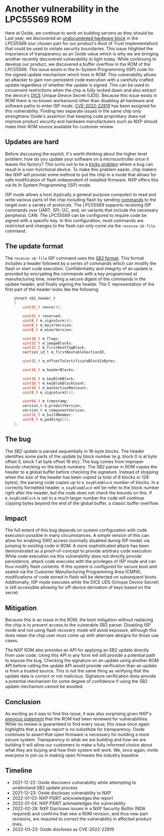 # Another vulnerability in the LPC55S69 ROM

Here at Oxide, we continue to work on building servers as they should be.
Last year, we discovered an [undocumented hardware block](https://oxide.computer/blog/lpc55)
in the LPC55S69 (our chosen part for our product's Root of Trust implementation) that could be used to
violate security boundaries. This issue hilighted the importance of transparancy
as an Oxide value which is why we are bringing another recently discovered vulnerability to light today. While continuing to develop our product,
we discovered a buffer overflow in the ROM of the LPC55S69. This issue exists
in the In-System Programming (ISP) code for the signed update mechanism which
lives in ROM. This vulnerability allows an attacker to gain non-persistent code execution
with a carefully crafted update regardless of whether the update is signed. This can be used to circumvent restrictions when the
chip is fully locked down and also extract the device's [DICE](https://trustedcomputinggroup.org/work-groups/dice-architectures/) Unique Device Secret (UDS). Because this
issue exists in ROM there is no known workaround other than disabling all hardware and software paths to enter ISP mode.
[CVE-2022-22819](https://cve.mitre.org/cgi-bin/cvename.cgi?name=CVE-2022-22819) has been assigned for this vulnerability.
Finding two separate issues in the same chip only strengthens Oxide's
assertion that keeping code proprietary does not improve product
security and hardware manufacturers such as NXP should make their ROM source
available for customer review.

## Updates are hard

Before discussing the exploit, it's worth thinking about the higher level
problem: how do you update your software on a microcontroller once it leaves
the factory? This turns out to be a [tricky problem](https://interrupt.memfault.com/blog/device-firmware-update-cookbook)
where a bug can result in a non-functional device. To make this problem easier,
chip makers like NXP will provide some method to put the chip in a mode that
allows for safe modification of flash independent of installed firmware. NXP offers this via its In System
Programming (ISP) mode.

ISP mode allows a host (typically a general purpose computer) to read and write various parts of the chip including flash by sending [commands](https://github.com/NXPmicro/spsdk/blob/9caefd8b7a4183afe5d696a577b49383bac2c18d/spsdk/mboot/commands.py) to the target over a variety of protocols. The LPC55S69 supports receiving ISP commands over UART, SPI, I2C, and, on variants that include the necessary peripheral, CAN.
The LPC55S69 can be configured to require code be signed with a specific
key. In this configuration, most commands are restricted
and changes to the flash can only come via the `receive-sb-file` command.

## The update format

The `receive-sb-file` ISP command uses the [SB2 format](https://github.com/NXPmicro/spsdk/tree/9caefd8b7a4183afe5d696a577b49383bac2c18d/spsdk/sbfile/sb2).
This format includes a header followed by a series of commands which can modify the flash or start code execution. Confidentiality and integrity of an update is provided by encrypting the commands with a key programmed at manufacturing time, inserting a secure digest of the commands in the update header, and finally signing the header.
The C representation of the first part of the header looks like the following:

```c
    struct sb2_header_t
    {
        uint32_t nonce[4];

        uint32_t reserved;
        uint8_t m_signature[4];
        uint8_t m_majorVersion;
        uint8_t m_minorVersion;

        uint16_t m_flags;
        uint32_t m_imageBlocks;
        uint32_t m_firstBootTagBlock;
        section_id_t m_firstBootableSectionID;

        uint32_t m_offsetToCertificateBlockInBytes;

        uint16_t m_headerBlocks;

        uint16_t m_keyBlobBlock;
        uint16_t m_keyBlobBlockCount; 
        uint16_t m_maxSectionMacCount;
        uint8_t m_signature2[4];

        uint64_t m_timestamp;
        version_t m_productVersion;
        version_t m_componentVersion;
        uint32_t m_buildNumber;
        uint8_t m_padding1[4];
    };
```

## The bug

The SB2 update is parsed sequentially in 16-byte blocks. The header identifies
some parts of the update by block number (e.g. block 0 is at byte offset
0, block 1 at byte offset 16 etc). The bug comes from improper bounds
checking on the block numbers. The SB2 parser in ROM copies the header to a
global buffer before checking the signature. Instead of stopping when the
size of the header has been copied (a total of 8 blocks or 128 bytes), the
parsing code copies up to `m_keyBlobBlock` number of blocks.
In a correctly formatted header, `m_keyBlobBlock` will be refer to the block
number right after the header, but the code does
not check the bounds on this. If `m_keyBlobBlock` is set to a much larger
number the code will continue copying bytes beyond the end of the global
buffer, a classic buffer overflow.

## Impact

The full extent of this bug depends on system configuration with code execution possible in many circumstances. A simple version of this can allow
for enabling SWD access (normally disabled during ISP mode) via jumping to
existing code in ROM. A more sophisticated attack has been demonstrated as a
proof-of-concept to provide arbitrary code execution. While code execution via
this vulnerability does not directly provide persistence, attack code executes with
the privileges of ISP mode and can thus modify flash contents.  If this system is
configured for secure boot and sealed via the Customer Manufacturing
Programming Area (CMPA), modifications of code stored in flash will be detected
on subsequent boots. Additionally, ISP mode executes while the
DICE UDS (Unique Device Secret) is still accessible allowing for off-device derivation
of keys based on the secret.

## Mitigation

Because this is an issue in the ROM, the best mitigation without replacing
the chip is to prevent access to the vulnerable SB2 parser. Disabling ISP mode and not using
flash recovery mode will avoid exposure, although this does mean the
chip user must come up with alternate designs for those use cases.

The NXP ROM also provides an API for applying an SB2 update directly from
user code. Using this API in any form will still provide a potential path to
expose the bug. Checking the signature on an update using another ROM API
before calling the update API would provide verification than an update is
from a trusted source. This is not the same thing as verifying that the
update data is correct or not malicious. Signature verification does provide
a potential mechanism for some degree of confidence if using the SB2 update
mechanism cannot be avoided.

## Conclusion

As exciting as it was to find this issue, it was also surprising given NXP's
[previous statement](https://oxide.computer/blog/lpc55) that the ROM had
been reviewed for vulnerabilities. While no review is guaranteed to find
every issue, this issue once again highlights that a single report is no
substitute for transparency. Oxide continues to assert that open firmware is
necessary for building a more secure system. Transparency in what we are
building and how we are building it will allow our customers to make a
fully informed choice about what they are buying and how their system will
work. We, once again, invite everyone to join us in making open firmware
the industry baseline.

## Timeline

- 2021-12-22: Oxide discovers vulnerability while attempting to understand SB2 update process
- 2021-12-23: Oxide discloses vulnerability to NXP
- 2022-01-03: NXP PSIRT acknowledges the report
- 2022-01-04: NXP PSIRT acknowledges the vulnerability
- 2022-02-28: NXP Discloses issues in a NXP Security Bulltin (NDA required) and confirms that new a ROM revision, and thus new part revisions, are required to correct the vulnerability in affected product lines.
- 2022-03-23: Oxide discloses as CVE-2022-22819

